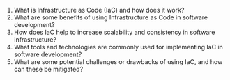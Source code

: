 

1. What is Infrastructure as Code (IaC) and how does it work?
2. What are some benefits of using Infrastructure as Code in software development?
3. How does IaC help to increase scalability and consistency in software infrastructure?
4. What tools and technologies are commonly used for implementing IaC in software development?
5. What are some potential challenges or drawbacks of using IaC, and how can these be mitigated?